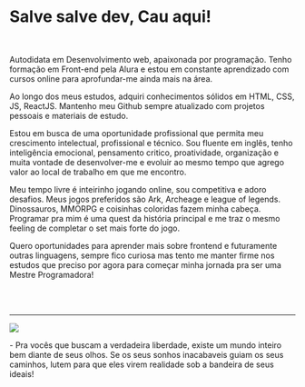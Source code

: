 # Salve salve dev, Cau aqui!

<br>
<div>
  <p>Autodidata em Desenvolvimento web, apaixonada por programação.
Tenho formação em Front-end pela Alura e estou em constante aprendizado com cursos online para aprofundar-me ainda mais na área.

Ao longo dos meus estudos, adquiri conhecimentos sólidos em HTML, CSS, JS, ReactJS.
Mantenho meu Github sempre atualizado com projetos pessoais e materiais de estudo. 

Estou em busca de uma oportunidade profissional que permita meu crescimento intelectual, profissional e técnico.
Sou fluente em inglês, tenho inteligência emocional, pensamento critico, proatividade, organização e muita vontade de desenvolver-me e evoluir ao mesmo tempo que agrego valor ao local de trabalho em que me encontro.</p>
  
  <p>Meu tempo livre é inteirinho jogando online, sou competitiva e adoro desafios. Meus jogos preferidos são Ark, Archeage e league of legends. Dinossauros, MMORPG e coisinhas coloridas fazem minha cabeça. Programar pra mim é uma quest da história principal e me traz o mesmo feeling de completar o set mais forte do jogo.</p>
  <p>Quero oportunidades para aprender mais sobre frontend e futuramente outras linguagens, sempre fico curiosa mas tento me manter firme nos estudos que preciso por agora para começar minha jornada pra ser uma Mestre Programadora!</p>
</div>
<br>
<br>
<hr>

<img src="https://media.tenor.com/RPsECevq3AIAAAAd/one-piece-we-are.gif" />
<p>- Pra vocês que buscam a verdadeira liberdade, existe um mundo inteiro bem diante de seus olhos. Se os seus sonhos inacabaveis guiam os seus caminhos, lutem para que eles virem realidade sob a bandeira de seus ideais!</p>


